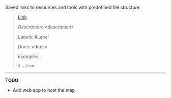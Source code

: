 Saved links to resources and tools with predefined file structure.

> [Link](href)
>
> *Description:* \<description>
>
> *Labels:* #Label
>
> *Docs:* \<docs>
>
> *Examples:*
>
> ```bash
> $ ./run
> ```

---

**TODO**:

- Add web app to host the map

